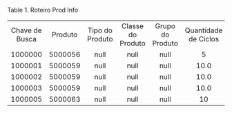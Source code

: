 <div id="d543419e1" class="table">

<div class="table-title">

Table 1. Roteiro Prod
Info

</div>

<div class="table-contents">

|                |         |                 |                   |                  |                      |           |
| :------------: | :-----: | :-------------: | :---------------: | :--------------: | :------------------: | :-------: |
| Chave de Busca | Produto | Tipo do Produto | Classe do Produto | Grupo do Produto | Quantidade de Ciclos | Descrição |
|    1000000     | 5000056 |      null       |       null        |       null       |          5           |   null    |
|    1000001     | 5000059 |      null       |       null        |       null       |         10.0         |   null    |
|    1000002     | 5000059 |      null       |       null        |       null       |         10.0         |   null    |
|    1000003     | 5000059 |      null       |       null        |       null       |         10.0         |   null    |
|    1000005     | 5000063 |      null       |       null        |       null       |          10          |   null    |

</div>

</div>
